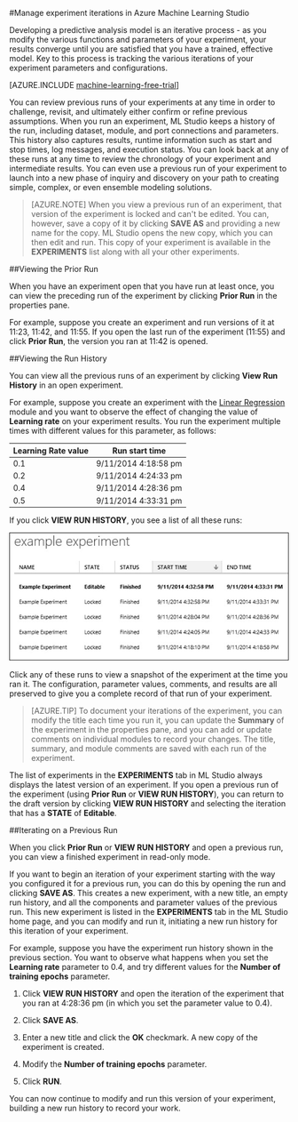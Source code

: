 <properties 
	pageTitle="Manage experiment iterations in Machine Learning Studio | Azure" 
	description="How to manage experiment iterations in Azure Machine Learning Studio" 
	services="machine-learning" 
	documentationCenter="" 
	authors="garyericson" 
	manager="paulettm" 
	editor="cgronlun"/>

<tags 
	ms.service="machine-learning" 
	ms.workload="data-services" 
	ms.tgt_pltfrm="na" 
	ms.devlang="na" 
	ms.topic="article" 
	ms.date="04/21/2015" 
	ms.author="garye"/>

#Manage experiment iterations in Azure Machine Learning Studio 

Developing a predictive analysis model is an iterative process - as you modify the various functions and parameters of your experiment, your results converge until you are satisfied that you have a trained, effective model. Key to this process is tracking the various iterations of your experiment parameters and configurations.

[AZURE.INCLUDE [machine-learning-free-trial](../includes/machine-learning-free-trial.md)]

You can review previous runs of your experiments at any time in order to challenge, revisit, and ultimately either confirm or refine previous assumptions. When you run an experiment, ML Studio keeps a history of the run, including dataset, module, and port connections and parameters. This history also captures results, runtime information such as start and stop times, log messages, and execution status. You can look back at any of these runs at any time to review the chronology of your experiment and intermediate results. You can even use a previous run of your experiment to launch into a new phase of inquiry and discovery on your path to creating simple, complex, or even ensemble modeling solutions. 

> [AZURE.NOTE] When you view a previous run of an experiment, that version of the experiment is locked and can't be edited. You can, however, save a copy of it by clicking **SAVE AS** and providing a new name for the copy. ML Studio opens the new copy, which you can then edit and run. This copy of your experiment is available in the **EXPERIMENTS** list along with all your other experiments. 

##Viewing the Prior Run

When you have an experiment open that you have run at least once, you can view the preceding run of the experiment by clicking **Prior Run** in the properties pane. 

For example, suppose you create an experiment and run versions of it at 11:23, 11:42, and 11:55. If you open the last run of the experiment (11:55) and click **Prior Run**, the version you ran at 11:42 is opened. 

##Viewing the Run History

You can view all the previous runs of an experiment by clicking **View Run History** in an open experiment. 

For example, suppose you create an experiment with the [Linear Regression][linear-regression] module and you want to observe the effect of changing the value of **Learning rate** on your experiment results. You run the experiment multiple times with different values for this parameter, as follows: 

| Learning Rate value | Run start time |
| ------------------- | -------------- |
| 0.1 | 9/11/2014 4:18:58 pm
| 0.2 | 9/11/2014 4:24:33 pm
| 0.4 | 9/11/2014 4:28:36 pm
| 0.5 | 9/11/2014 4:33:31 pm

If you click **VIEW RUN HISTORY**, you see a list of all these runs: 

![Example run history][runhistory]

Click any of these runs to view a snapshot of the experiment at the time you ran it. The configuration, parameter values, comments, and results are all preserved to give you a complete record of that run of your experiment. 

> [AZURE.TIP] To document your iterations of the experiment, you can modify the title each time you run it, you can update the **Summary** of the experiment in the properties pane, and you can add or update comments on individual modules to record your changes. The title, summary, and module comments are saved with each run of the experiment. 

The list of experiments in the **EXPERIMENTS** tab in ML Studio always displays the latest version of an experiment. If you open a previous run of the experiment (using **Prior Run** or **VIEW RUN HISTORY**), you can return to the draft version by clicking **VIEW RUN HISTORY** and selecting the iteration that has a **STATE** of **Editable**. 

##Iterating on a Previous Run

When you click **Prior Run** or **VIEW RUN HISTORY** and open a previous run, you can view a finished experiment in read-only mode. 

If you want to begin an iteration of your experiment starting with the way you configured it for a previous run, you can do this by opening the run and clicking **SAVE AS**. This creates a new experiment, with a new title, an empty run history, and all the components and parameter values of the previous run. This new experiment is listed in the **EXPERIMENTS** tab in the ML Studio home page, and you can modify and run it, initiating a new run history for this iteration of your experiment. 

For example, suppose you have the experiment run history shown in the previous section. You want to observe what happens when you set the **Learning rate** parameter to 0.4, and try different values for the **Number of training epochs** parameter. 


1. Click **VIEW RUN HISTORY** and open the iteration of the experiment that you ran at 4:28:36 pm (in which you set the parameter value to 0.4). 

2. Click **SAVE AS**. 

3. Enter a new title and click the **OK** checkmark. A new copy of the experiment is created. 

4. Modify the **Number of training epochs** parameter. 

5. Click **RUN**. 

You can now continue to modify and run this version of your experiment, building a new run history to record your work. 


<!-- Images -->
[runhistory]:./media/machine-learning-manage-experiment-iterations/viewrunhistory.jpg


<!-- Module References -->
[linear-regression]: https://msdn.microsoft.com/library/azure/31960a6f-789b-4cf7-88d6-2e1152c0bd1a/
